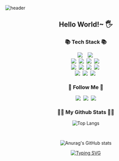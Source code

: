 ![header](https://capsule-render.vercel.app/api?type=wave&color=auto&height=120&section=header&text=Choi's%20GitHub&fontSize=70)
<h2 align="center">Hello World!~ 🖐 </h2>


<h3 align="center">📚 Tech Stack 📚</h3>
<p align="center">
  <img src="https://img.shields.io/badge/Java-007396?style=flat-square&logo=Java&logoColor=white"/>&nbsp
  &nbsp 
  <img src="https://img.shields.io/badge/Javascript-ffb13b?style=flat-square&logo=javascript&logoColor=white"/></a>&nbsp 
  <br>
  <img src="https://img.shields.io/badge/Spring-6DB33F?style=flat-square&logo=Spring&logoColor=white"/></a>&nbsp
  <img src="https://img.shields.io/badge/SpringBoot-6DB33F?style=flat-square&logo=SpringBoot&logoColor=white"/></a>&nbsp 
  <img src="https://img.shields.io/badge/Node.js-339933?style=flat-square&logo=Node.js&logoColor=white"/></a>&nbsp
  <img src="https://img.shields.io/badge/Express-000000?style=flat-square&logo=Express&logoColor=white"/></a>&nbsp
  <br>
  <img src="https://img.shields.io/badge/oracle-F80000?style=flat-square&logo=Oracle&logoColor=white"></a>&nbsp
  <img src="https://img.shields.io/badge/mysql-4479A1?style=flat-square&logo=mysql&logoColor=white"></a>&nbsp
  <img src="https://img.shields.io/badge/mariaDB-003545?style=flat-square&logo=mariaDB&logoColor=white"></a>&nbsp
  <img src="https://img.shields.io/badge/mongoDB-47A248?style=flat-square&logo=MongoDB&logoColor=white"></a>&nbsp
  
  <br>
  <img src="https://img.shields.io/badge/AWS-232F3E?style=flat-square&logo=AmazonAWS&logoColor=white"/></a>&nbsp 
  <img src="https://img.shields.io/badge/NCP-03C75A?style=flat-square&logo=Naver&logoColor=white"/></a>&nbsp 
  <img src="https://img.shields.io/badge/Docker-2496ED?style=flat-square&logo=Docker&logoColor=white"/></a>&nbsp 
  
  
</p>


<h3 align="center">🌈 Follow Me 🌈</h3>
<p align="center">
  <a href="https://velog.io/@hyeinisfree"><img src="https://img.shields.io/badge/Tech%20Blog-11B48A?style=flat-square&logo=Vimeo&logoColor=white&link=https://velog.io/@hyeinisfree"/></a>&nbsp
  <a href="https://www.instagram.com/dev.dobby/"><img src="https://img.shields.io/badge/Instagram-E4405F?style=flat-square&logo=Instagram&logoColor=white&link=https://www.instagram.com/hye_inisfree/"/></a>&nbsp
  <a href="mailto:kimhyein7110@gmail.com"><img src="https://img.shields.io/badge/Gmail-d14836?style=flat-square&logo=Gmail&logoColor=white&link=kimhyein7110@gmail.com"/></a>
</p>

<div align="center">
<h3 align="center">👩‍💻 My Github Stats 👩‍💻</h3>

![Top Langs](https://github-readme-stats.vercel.app/api/top-langs/?username=choi00105&layout=compact&theme=dracula)

<br>

![Anurag's GitHub stats](https://github-readme-stats.vercel.app/api?username=choi00105&show_icons=true&theme=radical)



[![Typing SVG](https://readme-typing-svg.herokuapp.com/?color=000000&lines=do_coding...&font=Agdasima&size=30)](https://git.io/typing-svg)
</div>


<!--


Here are some ideas to get you started:

- 🔭 I’m currently working on ...
- 🌱 I’m currently learning ...
- 👯 I’m looking to collaborate on ...
- 🤔 I’m looking for help with ...
- 💬 Ask me about ...
- 📫 How to reach me: ...
- 😄 Pronouns: ...
- ⚡ Fun fact: ...
-->
